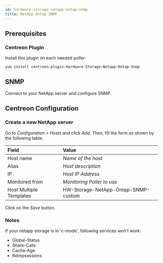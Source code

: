 ```yaml
---
id: hardware-storage-netapp-ontap-snmp
title: NetApp Ontap SNMP
---
```


## Prerequisites

### Centreon Plugin

Install this plugin on each needed poller:

``` shell
yum install centreon-plugin-Hardware-Storage-Netapp-Ontap-Snmp
```

## SNMP

Connect to your NetApp server and configure SNMP.

## Centreon Configuration

### Create a new NetApp server

Go to *Configuration \> Hosts* and click *Add*. Then, fill the form as shown by
the following table:

| Field                                | Value                               |
| :----------------------------------- | :---------------------------------- |
| Host name                            | *Name of the host*                  |
| Alias                                | *Host description*                  |
| IP                                   | *Host IP Address*                   |
| Monitored from                       | *Monitoring Poller to use*          |
| Host Multiple Templates              | HW-Storage-NetApp-Ontap-SNMP-custom |

Click on the *Save* button.

### Notes

If your netapp storage is in 'c-mode', following services won't work:

  - Global-Status
  - Share-Calls
  - Cache-Age
  - Ndmpsessions
